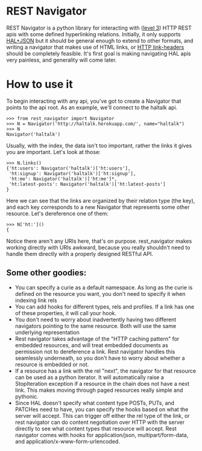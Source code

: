 # REST Navigator

REST Navigator is a python library for interacting with
([level 3](http://martinfowler.com/articles/richardsonMaturityModel.html#level3))
HTTP REST apis with some defined hyperlinking relations. Initially, it only
supports [HAL+JSON](http://tools.ietf.org/html/draft-kelly-json-hal-05) but it
should be general enough to extend to other formats, and writing a navigator
that makes use of HTML links, or
[HTTP link-headers](http://tools.ietf.org/html/rfc5988) should be completely
feasible. It's first goal is making navigating HAL apis very painless, and
generality will come later.

# How to use it

To begin interacting with any api, you've got to create a Navigator that points
to the api root. As an example, we'll connect to the haltalk api.

    >>> from rest_navigator import Navigator
    >>> N = Navigator('http://haltalk.herokuapp.com/', name="haltalk")
    >>> N
    Navigator('haltalk')
    
Usually, with the index, the data isn't too important, rather the links it gives
you are important. Let's look at those:

    >>> N.links()
    {'ht:users': Navigator('haltalk')['ht:users'],
     'ht:signup': Navigator('haltalk')['ht:signup'],
     'ht:me': Navigator('haltalk')['ht:me']*,
     'ht:latest-posts': Navigator('haltalk')['ht:latest-posts']
    }

Here we can see that the links are organized by their relation type (the key),
and each key corresponds to a new Navigator that represents some other
resource. Let's dereference one of them:
    
    >>> N['ht:']()
    {
    
Notice there aren't any URIs here, that's on purpose. rest_navigator
makes working directly with URIs awkward, because you really shouldn't need to
handle them directly with a properly designed RESTful API.

## Some other goodies:

* You can specify a curie as a default namespace. As long as the curie is
  defined on the resource you want, you don't need to specify it when indexing link rels
* You can add hooks for different types, rels and profiles. If a link has one of
  these properties, it will call your hook.
* You don't need to worry about inadvertently having two different navigators
  pointing to the same resource. Both will use the same underlying representation
* Rest navigator takes advantage of the "HTTP caching pattern" for embedded
  resources, and will treat embedded documents as permission not to dereference
  a link. Rest navigator handles this seamlessly underneath, so you don't have
  to worry about whether a resource is embedded or not.
* If a resource has a link with the rel "next", the navigator for that resource
  can be used as a python iterator. It will automatically raise a StopIteration
  exception if a resource in the chain does not have a next link. This makes
  moving through paged resources really simple and pythonic.
* Since HAL doesn't specify what content type POSTs, PUTs, and PATCHes need to
  have, you can specify the hooks based on what the server will accept. This can
  trigger off either the rel type of the link, or rest navigator can do content
  negotiation over HTTP with the server directly to see what content types that
  resource will accept. Rest navigator comes with hooks for application/json,
  multipart/form-data, and application/x-www-form-urlencoded.
